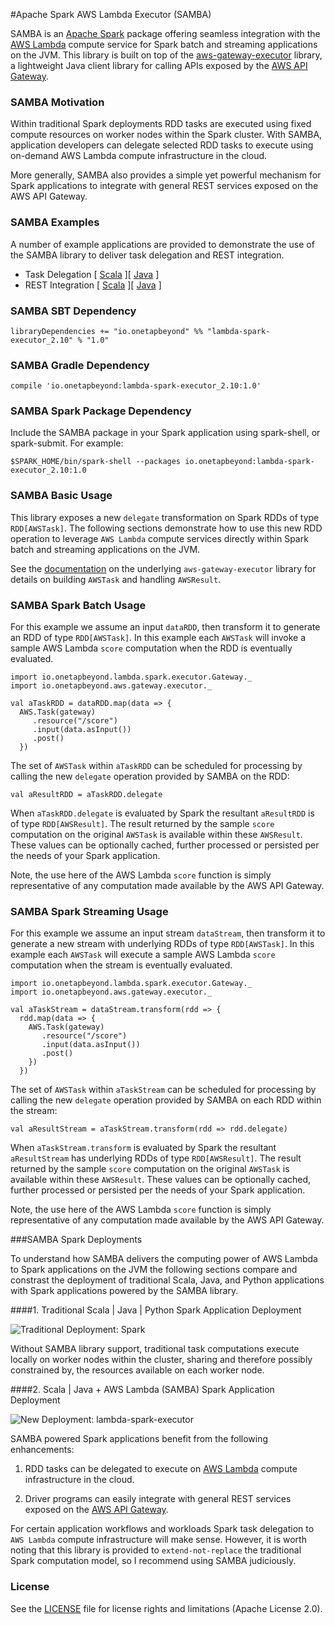 #Apache Spark AWS Lambda Executor (SAMBA)

SAMBA is an [Apache Spark](http://spark.apache.org/) package offering seamless
integration with the
[AWS Lambda](https://aws.amazon.com/lambda/) compute
service for Spark batch and streaming applications on the JVM. This library
is built on top of the
[aws-gateway-executor](https://github.com/onetapbeyond/aws-gateway-executor)
library, a lightweight Java client library for calling APIs exposed by the
[AWS API Gateway](https://aws.amazon.com/api-gateway/).

### SAMBA Motivation

Within traditional Spark deployments RDD tasks are executed using fixed
compute resources on worker nodes within the Spark cluster. With SAMBA,
application developers can delegate selected RDD tasks to execute using
 on-demand AWS Lambda compute infrastructure in the cloud.

More generally, SAMBA also provides a simple yet powerful mechanism for Spark
applications to integrate with general REST services exposed on the AWS API
Gateway.

### SAMBA Examples

A number of example applications are provided to demonstrate the use of the
SAMBA library to deliver task delegation and REST integration.

- Task Delegation [ [Scala](examples/scala/task-delegation) ][ [Java](examples/java/task-delegation) ]
- REST Integration [ [Scala](examples/scala/rest-integration) ][ [Java](examples/java/rest-integration) ]


### SAMBA SBT Dependency

```
libraryDependencies += "io.onetapbeyond" %% "lambda-spark-executor_2.10" % "1.0"
```

### SAMBA Gradle Dependency

```
compile 'io.onetapbeyond:lambda-spark-executor_2.10:1.0'
```

### SAMBA Spark Package Dependency

Include the SAMBA package in your Spark application using spark-shell, or spark-submit.
For example:

```
$SPARK_HOME/bin/spark-shell --packages io.onetapbeyond:lambda-spark-executor_2.10:1.0
```

### SAMBA Basic Usage

This library exposes a new `delegate` transformation on Spark RDDs of type
`RDD[AWSTask]`. The following sections demonstrate how to use this new
RDD operation to leverage `AWS Lambda` compute services directly within
Spark batch and streaming applications on the JVM.

See the [documentation](https://github.com/onetapbeyond/aws-gateway-executor)
on the underlying `aws-gateway-executor` library for details on building
`AWSTask` and handling `AWSResult`.

### SAMBA Spark Batch Usage

For this example we assume an input `dataRDD`, then transform it to generate
an RDD of type `RDD[AWSTask]`. In this example each `AWSTask` will
invoke a sample AWS Lambda `score` computation when the RDD is eventually
evaluated.

```
import io.onetapbeyond.lambda.spark.executor.Gateway._
import io.onetapbeyond.aws.gateway.executor._

val aTaskRDD = dataRDD.map(data => {
  AWS.Task(gateway)
     .resource("/score")
     .input(data.asInput())
     .post()
  })
```

The set of `AWSTask` within `aTaskRDD` can be scheduled for
processing by calling the new `delegate` operation provided by SAMBA
on the RDD:

```
val aResultRDD = aTaskRDD.delegate
```

When `aTaskRDD.delegate` is evaluated by Spark the resultant `aResultRDD`
is of type `RDD[AWSResult]`. The result returned by the sample `score`
computation on the original `AWSTask` is available
within these `AWSResult`. These values can be optionally cached, further
processed or persisted per the needs of your Spark application.

Note, the use here of the AWS Lambda `score` function is simply
representative of any computation made available by the AWS API Gateway.

### SAMBA Spark Streaming Usage

For this example we assume an input stream `dataStream`, then transform
it to generate a new stream with underlying RDDs of type `RDD[AWSTask]`.
In this example each `AWSTask` will execute a sample AWS Lambda `score`
computation when the stream is eventually evaluated.

```
import io.onetapbeyond.lambda.spark.executor.Gateway._
import io.onetapbeyond.aws.gateway.executor._

val aTaskStream = dataStream.transform(rdd => {
  rdd.map(data => {
    AWS.Task(gateway)
       .resource("/score")
       .input(data.asInput())
       .post()
    })	
  })
```

The set of `AWSTask` within `aTaskStream` can be scheduled for processing
by calling the new `delegate` operation provided by SAMBA on each RDD within
the stream: 

```
val aResultStream = aTaskStream.transform(rdd => rdd.delegate)
```

When `aTaskStream.transform` is evaluated by Spark the resultant
`aResultStream` has underlying RDDs of type `RDD[AWSResult]`. The result
returned by the sample `score` computation on the original `AWSTask` is
available within these `AWSResult`. These values can be optionally cached,
further processed or persisted per the needs of your Spark application.

Note, the use here of the AWS Lambda `score` function is simply
representative of any computation made available by the AWS API Gateway.

###SAMBA Spark Deployments

To understand how SAMBA delivers the computing power of AWS Lambda to
Spark applications on the JVM the following sections compare and constrast
the deployment of traditional Scala, Java, and Python applications with
Spark applications powered by the SAMBA library.


####1. Traditional Scala | Java | Python Spark Application Deployment


![Traditional Deployment: Spark](https://onetapbeyond.github.io/resource/img/samba/trad-spark-deploy.jpg)

Without SAMBA library support, traditional task computations execute
locally on worker nodes within the cluster, sharing and therefore possibly
constrained by, the resources available on each worker node.

####2. Scala | Java + AWS Lambda (SAMBA) Spark Application Deployment

![New Deployment: lambda-spark-executor](https://onetapbeyond.github.io/resource/img/samba/new-samba-deploy.jpg)

SAMBA powered Spark applications benefit from the following enhancements:

1. RDD tasks can be delegated to execute on 
[AWS Lambda](https://aws.amazon.com/lambda/) compute infrastructure in the
cloud.

2. Driver programs can easily integrate with general REST services
exposed on the [AWS API Gateway](https://aws.amazon.com/api-gateway/).

For certain application workflows and workloads Spark task delegation to
`AWS Lambda` compute infrastructure will make sense. However,
it is worth noting that this library is provided to `extend-not-replace` the
traditional Spark computation model, so I recommend using SAMBA judiciously.

### License

See the [LICENSE](LICENSE) file for license rights and limitations (Apache License 2.0).
